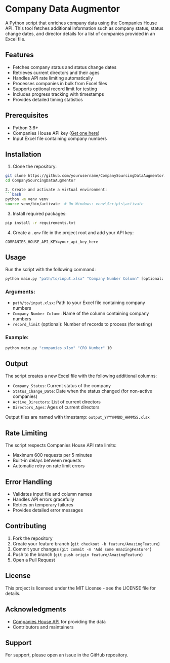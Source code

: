 # Company Data Augmentor

A Python script that enriches company data using the Companies House API. This tool fetches additional information such as company status, status change dates, and director details for a list of companies provided in an Excel file.

## Features

- Fetches company status and status change dates
- Retrieves current directors and their ages
- Handles API rate limiting automatically
- Processes companies in bulk from Excel files
- Supports optional record limit for testing
- Includes progress tracking with timestamps
- Provides detailed timing statistics

## Prerequisites

- Python 3.6+
- Companies House API key ([Get one here](https://developer.company-information.service.gov.uk/))
- Input Excel file containing company numbers

## Installation

1. Clone the repository: 

```bash
git clone https://github.com/yourusername/CompanySourcingDataAugmentor.git
cd CompanySourcingDataAugmentor

2. Create and activate a virtual environment:
```bash
python -m venv venv
source venv/bin/activate  # On Windows: venv\Scripts\activate
```

3. Install required packages:
```bash
pip install -r requirements.txt
```

4. Create a `.env` file in the project root and add your API key:
```
COMPANIES_HOUSE_API_KEY=your_api_key_here
```

## Usage

Run the script with the following command:
```bash
python main.py "path/to/input.xlsx" "Company Number Column" [optional: record_limit]
```

### Arguments:
- `path/to/input.xlsx`: Path to your Excel file containing company numbers
- `Company Number Column`: Name of the column containing company numbers
- `record_limit` (optional): Number of records to process (for testing)

### Example:
```bash
python main.py "companies.xlsx" "CRO Number" 10
```

## Output

The script creates a new Excel file with the following additional columns:
- `Company_Status`: Current status of the company
- `Status_Change_Date`: Date when the status changed (for non-active companies)
- `Active_Directors`: List of current directors
- `Directors_Ages`: Ages of current directors

Output files are named with timestamp: `output_YYYYMMDD_HHMMSS.xlsx`

## Rate Limiting

The script respects Companies House API rate limits:
- Maximum 600 requests per 5 minutes
- Built-in delays between requests
- Automatic retry on rate limit errors

## Error Handling

- Validates input file and column names
- Handles API errors gracefully
- Retries on temporary failures
- Provides detailed error messages

## Contributing

1. Fork the repository
2. Create your feature branch (`git checkout -b feature/AmazingFeature`)
3. Commit your changes (`git commit -m 'Add some AmazingFeature'`)
4. Push to the branch (`git push origin feature/AmazingFeature`)
5. Open a Pull Request

## License

This project is licensed under the MIT License - see the LICENSE file for details.

## Acknowledgments

- [Companies House API](https://developer.company-information.service.gov.uk/) for providing the data
- Contributors and maintainers

## Support

For support, please open an issue in the GitHub repository.